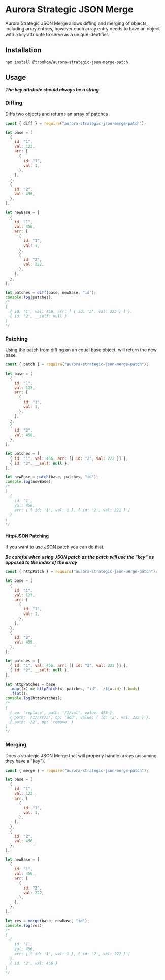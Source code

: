 # Aurora Strategic JSON Merge

Aurora Strategic JSON Merge allows diffing and merging of objects, including array entries, however each array entry needs to have an object with a `key` attribute to serve as a unique identifier.

## Installation

`npm install @tromkom/aurora-strategic-json-merge-patch`

## Usage

**_The key attribute should always be a string_**

### Diffing

Diffs two objects and returns an array of patches

```js
const { diff } = require("aurora-strategic-json-merge-patch");

let base = [
  {
    id: "1",
    val: 123,
    arr: [
      {
        id: "1",
        val: 1,
      },
    ],
  },
  {
    id: "2",
    val: 456,
  },
];

let newBase = [
  {
    id: "1",
    val: 456,
    arr: [
      {
        id: "1",
        val: 1,
      },
      {
        id: "2",
        val: 222,
      },
    ],
  },
];

let patches = diff(base, newBase, "id");
console.log(patches);
/*
[
  { id: '1', val: 456, arr: [ { id: '2', val: 222 } ] },
  { id: '2', __self: null }
]
*/
```

### Patching

Using the patch from diffing on an equal base object, will return the new base.

```js
const { patch } = require("aurora-strategic-json-merge-patch");

let base = [
  {
    id: "1",
    val: 123,
    arr: [
      {
        id: "1",
        val: 1,
      },
    ],
  },
  {
    id: "2",
    val: 456,
  },
];

let patches = [
  { id: "1", val: 456, arr: [{ id: "2", val: 222 }] },
  { id: "2", __self: null },
];

let newBase = patch(base, patches, "id");
console.log(newBase);
/*
[
  {
    id: '1',
    val: 456,
    arr: [ { id: '1', val: 1 }, { id: '2', val: 222 } ]
  }
]
*/
```

#### Http/JSON Patching

If you want to use [JSON patch](https://www.npmjs.com/package/fast-json-patch) you can do that.

**_Be careful when using JSON patch as the patch will use the "key" as opposed to the index of the array_**

```js
const { httpPatch } = require("aurora-strategic-json-merge-patch");

let base = [
  {
    id: "1",
    val: 123,
    arr: [
      {
        id: "1",
        val: 1,
      },
    ],
  },
  {
    id: "2",
    val: 456,
  },
];

let patches = [
  { id: "1", val: 456, arr: [{ id: "2", val: 222 }] },
  { id: "2", __self: null },
];

let httpPatches = base
  .map((x) => httpPatch(x, patches, "id", `/${x.id}`).body)
  .flat();
console.log(httpPatches);
/*
[
  { op: 'replace', path: '/1/val', value: 456 },
  { path: '/1/arr/2', op: 'add', value: { id: '2', val: 222 } },
  { path: '/2', op: 'remove' }
]
*/
```

### Merging

Does a strategic JSON Merge that will properly handle arrays (assuming they have a "key").

```js
const { merge } = require("aurora-strategic-json-merge-patch");

let base = [
  {
    id: "1",
    val: 123,
    arr: [
      {
        id: "1",
        val: 1,
      },
    ],
  },
  {
    id: "2",
    val: 456,
  },
];

let newBase = [
  {
    id: "1",
    val: 456,
    arr: [
      {
        id: "2",
        val: 222,
      },
    ],
  },
];

let res = merge(base, newBase, "id");
console.log(res);
/*
[
  {
    id: '1',
    val: 456,
    arr: [ { id: '1', val: 1 }, { id: '2', val: 222 } ]
  },
  { id: '2', val: 456 }
]
*/
```
